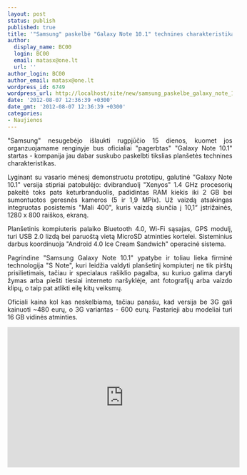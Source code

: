 ```yaml
---
layout: post
status: publish
published: true
title: '"Samsung" paskelbė "Galaxy Note 10.1" technines charakteristikas'
author:
  display_name: BC00
  login: BC00
  email: matasx@one.lt
  url: ''
author_login: BC00
author_email: matasx@one.lt
wordpress_id: 6749
wordpress_url: http://localhost/site/new/samsung_paskelbe_galaxy_note_101_charakteristikas/
date: '2012-08-07 12:36:39 +0300'
date_gmt: '2012-08-07 12:36:39 +0300'
categories:
- Naujienos
---
```

<p style="text-align: justify;">
	&quot;Samsung&quot; nesugebėjo i&scaron;laukti rugpjūčio 15 dienos, kuomet jos organzuojamame renginyje bus oficialiai &quot;pagerbtas&quot; &quot;Galaxy Note 10.1&quot; startas - kompanija jau dabar suskubo paskelbti tikslias plan&scaron;etės technines charakteristikas.</p>
<p style="text-align: justify;">
	Lyginant su vasario mėnesį demonstruotu prototipu, galutinė &quot;Galaxy Note 10.1&quot; versija stipriai patobulėjo: dvibranduolį &quot;Xenyos&quot; 1.4 GHz procesorių pakeitė toks pats keturbranduolis, padidintas RAM kiekis iki 2 GB bei sumontuotos geresnės kameros (5 ir 1,9 MPix). Už vaizdą atsakingas integruotas posistemis &quot;Mali 400&quot;, kuris vaizdą siunčia į 10,1&ldquo; įstrižainės, 1280 x 800 rai&scaron;kos, ekraną.</p>
<p style="text-align: justify;">
	Plan&scaron;etinis kompiuteris palaiko Bluetooth 4.0, Wi-Fi sąsajas, GPS modulį, turi USB 2.0 lizdą bei paruo&scaron;tą vietą MicroSD atminties kortelei. Sisteminius darbus koordinuoja &quot;Android 4.0 Ice Cream Sandwich&quot; operacinė sistema.</p>
<p style="text-align: justify;">
	Pagrindine &quot;Samsung Galaxy Note 10.1&quot; ypatybe ir toliau lieka firminė technologija &quot;S Note&quot;, kuri leidžia valdyti plan&scaron;etinį kompiuterį ne tik pir&scaron;tų prisilietimais, tačiau ir specialaus ra&scaron;iklio pagalba, su kuriuo galima daryti žymas arba pie&scaron;ti tiesiai interneto nar&scaron;yklėje, ant fotografijų arba vaizdo klipų, o taip pat atlikti eilę kitų veiksmų.</p>
<p style="text-align: justify;">
	Oficiali kaina kol kas neskelbiama, tačiau pana&scaron;u, kad versija be 3G gali kainuoti ~480 eurų, o 3G variantas - 600 eurų. Pastarieji abu modeliai turi 16 GB vidinės atminties.</p>
<p>
	<iframe allowfullscreen="" frameborder="0" height="315" src="http://www.youtube.com/embed/qbgBxr4H59A" width="520"></iframe></p>
